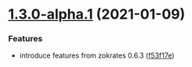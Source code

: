 # [1.3.0-alpha.1](https://github.com/DingoMacaroni/zokrates.js/compare/v1.2.0...v1.3.0-alpha.1) (2021-01-09)


### Features

* introduce features from zokrates 0.6.3 ([f53f17e](https://github.com/DingoMacaroni/zokrates.js/commit/f53f17e904a2abba421c08e8ee476be399b40b0e))
